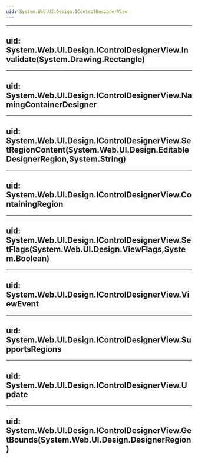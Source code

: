 ```yaml
---
uid: System.Web.UI.Design.IControlDesignerView
---
```


---
uid: System.Web.UI.Design.IControlDesignerView.Invalidate(System.Drawing.Rectangle)
---

---
uid: System.Web.UI.Design.IControlDesignerView.NamingContainerDesigner
---

---
uid: System.Web.UI.Design.IControlDesignerView.SetRegionContent(System.Web.UI.Design.EditableDesignerRegion,System.String)
---

---
uid: System.Web.UI.Design.IControlDesignerView.ContainingRegion
---

---
uid: System.Web.UI.Design.IControlDesignerView.SetFlags(System.Web.UI.Design.ViewFlags,System.Boolean)
---

---
uid: System.Web.UI.Design.IControlDesignerView.ViewEvent
---

---
uid: System.Web.UI.Design.IControlDesignerView.SupportsRegions
---

---
uid: System.Web.UI.Design.IControlDesignerView.Update
---

---
uid: System.Web.UI.Design.IControlDesignerView.GetBounds(System.Web.UI.Design.DesignerRegion)
---
